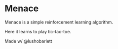 
# Menace

Menace is a simple reinforcement learning algorithm.

Here it learns to play tic-tac-toe.

Made w/ @lushobarlett
